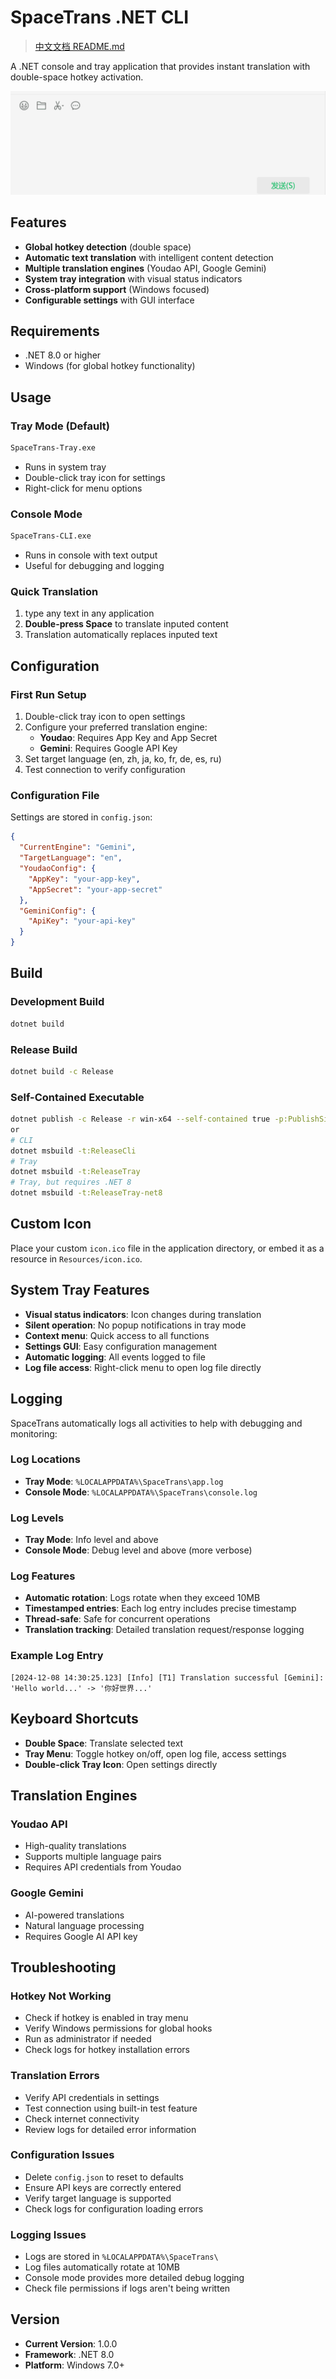 # SpaceTrans .NET CLI

> [中文文档 README.md](README.md)

A .NET console and tray application that provides instant translation with double-space hotkey activation.

![demo](docs/screen2.gif)

## Features

- **Global hotkey detection** (double space)
- **Automatic text translation** with intelligent content detection
- **Multiple translation engines** (Youdao API, Google Gemini)
- **System tray integration** with visual status indicators
- **Cross-platform support** (Windows focused)
- **Configurable settings** with GUI interface

## Requirements

- .NET 8.0 or higher
- Windows (for global hotkey functionality)

## Usage

### Tray Mode (Default)
```bash
SpaceTrans-Tray.exe
```
- Runs in system tray
- Double-click tray icon for settings
- Right-click for menu options

### Console Mode
```bash
SpaceTrans-CLI.exe
```
- Runs in console with text output
- Useful for debugging and logging

### Quick Translation
1. type any text in any application
2. **Double-press Space** to translate inputed content
3. Translation automatically replaces inputed text

## Configuration

### First Run Setup
1. Double-click tray icon to open settings
2. Configure your preferred translation engine:
   - **Youdao**: Requires App Key and App Secret
   - **Gemini**: Requires Google API Key
3. Set target language (en, zh, ja, ko, fr, de, es, ru)
4. Test connection to verify configuration

### Configuration File
Settings are stored in `config.json`:
```json
{
  "CurrentEngine": "Gemini",
  "TargetLanguage": "en",
  "YoudaoConfig": {
    "AppKey": "your-app-key",
    "AppSecret": "your-app-secret"
  },
  "GeminiConfig": {
    "ApiKey": "your-api-key"
  }
}
```

## Build

### Development Build
```bash
dotnet build
```

### Release Build
```bash
dotnet build -c Release
```

### Self-Contained Executable
```bash
dotnet publish -c Release -r win-x64 --self-contained true -p:PublishSingleFile=true
or
# CLI
dotnet msbuild -t:ReleaseCli
# Tray
dotnet msbuild -t:ReleaseTray
# Tray, but requires .NET 8
dotnet msbuild -t:ReleaseTray-net8
```

## Custom Icon

Place your custom `icon.ico` file in the application directory, or embed it as a resource in `Resources/icon.ico`.

## System Tray Features

- **Visual status indicators**: Icon changes during translation
- **Silent operation**: No popup notifications in tray mode
- **Context menu**: Quick access to all functions
- **Settings GUI**: Easy configuration management
- **Automatic logging**: All events logged to file
- **Log file access**: Right-click menu to open log file directly

## Logging

SpaceTrans automatically logs all activities to help with debugging and monitoring:

### Log Locations
- **Tray Mode**: `%LOCALAPPDATA%\SpaceTrans\app.log`
- **Console Mode**: `%LOCALAPPDATA%\SpaceTrans\console.log`

### Log Levels
- **Tray Mode**: Info level and above
- **Console Mode**: Debug level and above (more verbose)

### Log Features
- **Automatic rotation**: Logs rotate when they exceed 10MB
- **Timestamped entries**: Each log entry includes precise timestamp
- **Thread-safe**: Safe for concurrent operations
- **Translation tracking**: Detailed translation request/response logging

### Example Log Entry
```
[2024-12-08 14:30:25.123] [Info] [T1] Translation successful [Gemini]: 'Hello world...' -> '你好世界...'
```

## Keyboard Shortcuts

- **Double Space**: Translate selected text
- **Tray Menu**: Toggle hotkey on/off, open log file, access settings
- **Double-click Tray Icon**: Open settings directly

## Translation Engines

### Youdao API
- High-quality translations
- Supports multiple language pairs
- Requires API credentials from Youdao

### Google Gemini
- AI-powered translations
- Natural language processing
- Requires Google AI API key

## Troubleshooting

### Hotkey Not Working
- Check if hotkey is enabled in tray menu
- Verify Windows permissions for global hooks
- Run as administrator if needed
- Check logs for hotkey installation errors

### Translation Errors
- Verify API credentials in settings
- Test connection using built-in test feature
- Check internet connectivity
- Review logs for detailed error information

### Configuration Issues
- Delete `config.json` to reset to defaults
- Ensure API keys are correctly entered
- Verify target language is supported
- Check logs for configuration loading errors

### Logging Issues
- Logs are stored in `%LOCALAPPDATA%\SpaceTrans\`
- Log files automatically rotate at 10MB
- Console mode provides more detailed debug logging
- Check file permissions if logs aren't being written

## Version
- **Current Version**: 1.0.0
- **Framework**: .NET 8.0
- **Platform**: Windows 7.0+